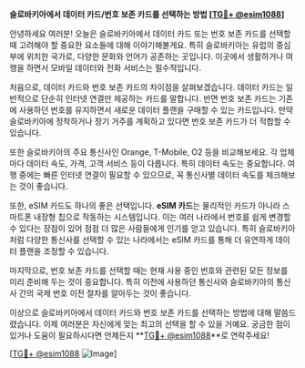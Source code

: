 **슬로바키아에서 데이터 카드/번호 보존 카드를 선택하는 방법 [[TG💪+ @esim1088](https://t.me/s/esim1088)]**

안녕하세요 여러분! 오늘은 슬로바키아에서 데이터 카드 또는 번호 보존 카드를 선택할 때 고려해야 할 중요한 요소들에 대해 이야기해볼게요. 특히 슬로바키아는 유럽의 중심부에 위치한 국가로, 다양한 문화와 언어가 공존하는 곳입니다. 이곳에서 생활하거나 여행을 하면서 모바일 데이터와 전화 서비스는 필수적입니다.

처음으로, 데이터 카드와 번호 보존 카드의 차이점을 살펴보겠습니다. 데이터 카드는 일반적으로 단순히 인터넷 연결만 제공하는 카드를 말합니다. 반면 번호 보존 카드는 기존에 사용하던 번호를 유지하면서 새로운 데이터 플랜을 구매할 수 있는 카드입니다. 만약 슬로바키아에 정착하거나 장기 거주를 계획하고 있다면 번호 보존 카드가 더 적합할 수 있습니다.

또한 슬로바키아의 주요 통신사인 Orange, T-Mobile, O2 등을 비교해보세요. 각 업체마다 데이터 속도, 가격, 고객 서비스 등이 다릅니다. 특히 데이터 속도는 중요합니다. 여행 중에는 빠른 인터넷 연결이 필요할 수 있으므로, 꼭 통신사별 데이터 속도를 체크해보는 것이 좋습니다.

또한, eSIM 카드도 하나의 좋은 선택입니다. **eSIM 카드**는 물리적인 카드가 아니라 스마트폰 내장형 칩으로 작동하는 시스템입니다. 이는 여러 나라에서 번호를 쉽게 변경할 수 있다는 장점이 있어 점점 더 많은 사람들에게 인기를 얻고 있습니다. 특히 슬로바키아처럼 다양한 통신사를 선택할 수 있는 나라에서는 eSIM 카드를 통해 더 유연하게 데이터 플랜을 조정할 수 있습니다.

마지막으로, 번호 보존 카드를 선택할 때는 현재 사용 중인 번호와 관련된 모든 정보를 미리 준비해 두는 것이 중요합니다. 특히 이전에 사용하던 통신사와 슬로바키아의 통신사 간의 국제 번호 이전 절차를 알아두는 것이 좋습니다.

이상으로 슬로바키아에서 데이터 카드와 번호 보존 카드를 선택하는 방법에 대해 말씀드렸습니다. 이제 여러분은 자신에게 맞는 최고의 선택을 할 수 있을 거예요. 궁금한 점이 있거나 도움이 필요하시다면 언제든지 **[TG💪+ @esim1088](https://t.me/s/esim1088)**로 연락주세요!

[[TG💪+ @esim1088](https://t.me/s/esim1088) ![Image](https://i.postimg.cc/Y0z9fWf4/image.png)]